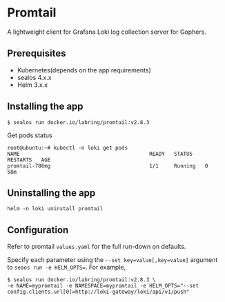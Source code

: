# Promtail

A lightweight client for Grafana Loki log collection server for Gophers.

## Prerequisites

- Kubernetes(depends on the app requirements)
- sealos 4.x.x
- Helm 3.x.x

## Installing the app

```shell
$ sealos run docker.io/labring/promtail:v2.8.3
```

Get pods status

```shell
root@ubuntu:~# kubectl -n loki get pods
NAME                                          READY   STATUS    RESTARTS   AGE
promtail-786mg                                1/1     Running   0          58m
```

## Uninstalling the app

```shell
helm -n loki uninstall promtail
```

## Configuration

Refer to promtail `values.yaml` for the full run-down on defaults.

Specify each parameter using the `--set key=value[,key=value]` argument to `seaos run -e HELM_OPTS=`. For example,

```shell
$ sealos run docker.io/labring/promtail:v2.8.3 \
-e NAME=mypromtail -e NAMESPACE=mypromtail -e HELM_OPTS="--set config.clients.url[0]=http://loki-gateway/loki/api/v1/push"
```
